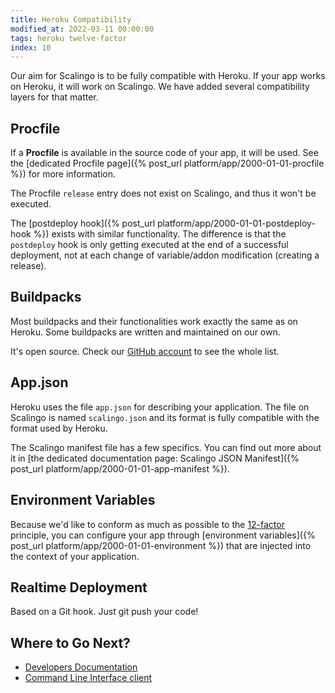 ```yaml
---
title: Heroku Compatibility
modified_at: 2022-03-11 00:00:00
tags: heroku twelve-factor
index: 10
---
```


Our aim for Scalingo is to be fully compatible with Heroku.
If your app works on Heroku, it will work on Scalingo.
We have added several compatibility layers for that matter.

## Procfile

If a **Procfile** is available in the source code of your app, it will be used.
See the [dedicated Procfile page]({% post_url platform/app/2000-01-01-procfile %})
for more information.

The Procfile `release` entry does not exist on Scalingo, and thus it won't be executed.

The [postdeploy hook]({% post_url platform/app/2000-01-01-postdeploy-hook %})
exists with similar functionality.
The difference is that the `postdeploy` hook is only getting executed at the
end of a successful deployment, not at each change of variable/addon
modification (creating a release).

## Buildpacks

Most buildpacks and their functionalities work exactly the same as on Heroku.
Some buildpacks are written and maintained on our own.

It's open source. Check our
[GitHub account](https://github.com/Scalingo/?q=buildpack) to see the
whole list.

## App.json

Heroku uses the file `app.json` for describing your application.
The file on Scalingo is named `scalingo.json` and its format is fully
compatible with the format used by Heroku.

The Scalingo manifest file has a few specifics.
You can find out more about it in
[the dedicated documentation page: Scalingo JSON Manifest]({% post_url platform/app/2000-01-01-app-manifest %}).

## Environment Variables

Because we'd like to conform as much as possible to the
[12-factor](https://12factor.net) principle, you can configure your app through
[environment variables]({% post_url platform/app/2000-01-01-environment %})
that are injected into the context of your application.

## Realtime Deployment

Based on a Git hook. Just git push your code!

## Where to Go Next?

* [Developers Documentation](https://developers.scalingo.com)
* [Command Line Interface client](https://cli.scalingo.com)
